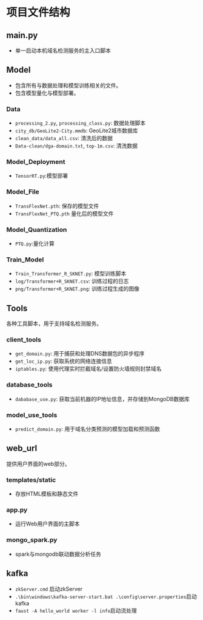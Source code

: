 # 项目文件结构

## main.py
- 单一启动本机域名检测服务的主入口脚本

## Model
- 包含所有与数据处理和模型训练相关的文件。
- 包含模型量化与模型部署。

### Data
- `processing_2.py`, `processing_class.py`: 数据处理脚本
- `city_db/GeoLite2-City.mmdb`: GeoLite2城市数据库
- `clean_data/data_all.csv`: 清洗后的数据
- `Data-clean/dga-domain.txt`, `top-1m.csv`: 清洗数据
### Model_Deployment
-  `TensorRT.py`:模型部署

### Model_File
- `TransFlexNet.pth`: 保存的模型文件
- `TransFlexNet_PTQ.pth` 量化后的模型文件
### Model_Quantization
-  `PTQ.py`:量化计算
### Train_Model
- `Train_Transformer_R_SKNET.py`: 模型训练脚本
- `log/Transformer+R_SKNET.csv`: 训练过程的日志
- `png/Transformer+R_SKNET.png`: 训练过程生成的图像

## Tools
各种工具脚本，用于支持域名检测服务。

### client_tools
- `get_domain.py`: 用于捕获和处理DNS数据包的异步程序
- `get_loc_ip.py`: 获取系统的网络连接信息
- `iptables.py`: 使用代理实时拦截域名/设置防火墙规则封禁域名
### database_tools
- `dababase_use.py`: 获取当前机器的IP地址信息，并存储到MongoDB数据库

### model_use_tools
- `predict_domain.py`: 用于域名分类预测的模型加载和预测函数

## web_url
提供用户界面的web部分。

### templates/static
- 存放HTML模板和静态文件

### app.py
- 运行Web用户界面的主脚本
### mongo_spark.py
- spark与mongodb联动数据分析任务



## kafka
-   `zkServer.cmd` 启动zkServer
-  `.\bin\windows\kafka-server-start.bat .\config\server.properties`启动kafka
-  `faust -A hello_world worker -l info`启动流处理


